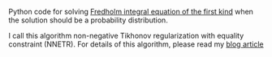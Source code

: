 Python code for solving [Fredholm integral equation of the first kind](https://en.wikipedia.org/wiki/Fredholm_integral_equation) when the solution should be a probability distribution.

I call this algorithm non-negative Tikhonov regularization with equality constraint (NNETR). For details of this algorithm, please read my [blog article](https://www.guangshi.io/posts/fredholm-equation/)
